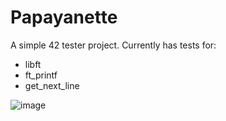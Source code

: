 # Papayanette

A simple 42 tester project.
Currently has tests for: 
* libft
* ft_printf
* get_next_line



![image](https://github.com/silvagomez/papayanette/assets/38257521/41d9b587-961a-4175-9436-01ab277c7778)
